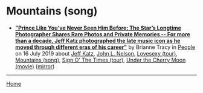 # Mountains (song)

 - [**"Prince Like You’ve Never Seen Him Before: The Star’s Longtime Photographer Shares Rare Photos and Private Memories -- For more than a decade, Jeff Katz photographed the late music icon as he moved through different eras of his career"**](https://people.com/music/prince-rare-photos-jeff-katz-exclusive/) by Brianne Tracy  in [People](https://people.com/) on 16 July 2019 about [Jeff Katz](../../../topics/jeff-katz/index.md), [John L. Nelson](../../../topics/john-l-nelson/index.md), [Lovesexy (tour)](../../../topics/tour/lovesexy/index.md), [Mountains (song)](../../../topics/song/mountains/index.md), [Sign O' The Times (tour)](../../../topics/tour/sign-o-the-times/index.md), [Under the Cherry Moon (movie)](../../../topics/movie/under-the-cherry-moon/index.md) ([mirror](https://web.archive.org/web/*/https://people.com/music/prince-rare-photos-jeff-katz-exclusive/))

----

[Home](../)
